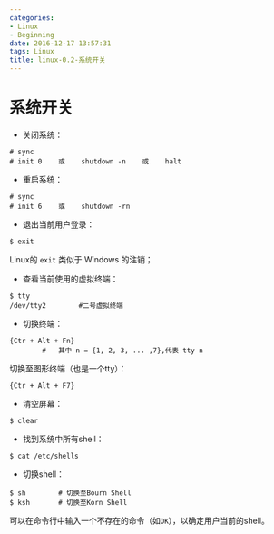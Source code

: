 ```yaml
---
categories:
- Linux
- Beginning
date: 2016-12-17 13:57:31
tags: Linux
title: linux-0.2-系统开关
---
```


# 系统开关

- 关闭系统：

```
# sync
# init 0    或    shutdown -n    或    halt
```

- 重启系统：

```
# sync
# init 6    或    shutdown -rn
```

- 退出当前用户登录：

```
$ exit
```

Linux的 `exit` 类似于 Windows 的注销；

- 查看当前使用的虚拟终端：

```
$ tty
/dev/tty2        #二号虚拟终端
```


- 切换终端：

```
{Ctr + Alt + Fn}
		#	其中 n = {1, 2, 3, ... ,7},代表 tty n
```

切换至图形终端（也是一个tty）：

```
{Ctr + Alt + F7}
```


- 清空屏幕：

```
$ clear
```

- 找到系统中所有shell：

```
$ cat /etc/shells
```

- 切换shell：

```
$ sh		# 切换至Bourn Shell
$ ksh		# 切换至Korn Shell
```

可以在命令行中输入一个不存在的命令（如`OK`），以确定用户当前的shell。
